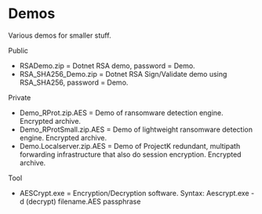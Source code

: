 # Demos
Various demos for smaller stuff.

Public
* RSADemo.zip = Dotnet RSA demo, password = Demo.
* RSA_SHA256_Demo.zip = Dotnet RSA Sign/Validate demo using RSA_SHA256, password = Demo.

Private
* Demo_RProt.zip.AES = Demo of ransomware detection engine. Encrypted archive.
* Demo_RProtSmall.zip.AES = Demo of lightweight ransomware detection engine. Encrypted archive.
* Demo.Localserver.zip.AES = Demo of ProjectK redundant, multipath forwarding infrastructure that also do session encryption. Encrypted archive.

Tool
* AESCrypt.exe = Encryption/Decryption software. Syntax: Aescrypt.exe -d (decrypt) filename.AES passphrase
